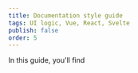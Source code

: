 ```yaml
---
title: Documentation style guide
tags: UI logic, Vue, React, Svelte
publish: false
order: 5
---
```


In this guide, you'll find
